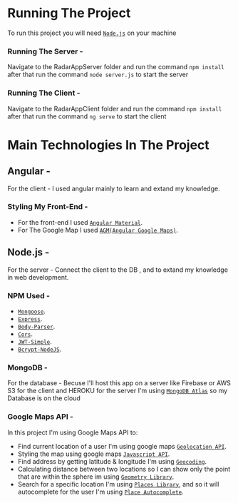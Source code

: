 # Running The Project

To run this project you will need [`Node.js`](https://nodejs.org/en/) on your machine

### Running The Server -
Navigate to the RadarAppServer folder and run the command `npm install` after that run the command `node server.js` to start the server

### Running The Client - 
Navigate to the RadarAppClient folder and run the command `npm install` after that run the command `ng serve` to start the client



# Main Technologies In The Project

## Angular - 
For the client - I used angular mainly to learn and extand my knowledge.  

### Styling My Front-End - 
- For the front-end I used [`Angular Material`](https://material.angular.io/guide/getting-started).
- For The Google Map I used [`AGM(Angular Google Maps)`](https://angular-maps.com/).

## Node.js - 
For the server - Connect the client to the DB , and to extand my knowledge in web development.

### NPM Used -
- [`Mongoose`](https://www.npmjs.com/package/mongoose).
- [`Express`](https://www.npmjs.com/package/express).
- [`Body-Parser`](https://www.npmjs.com/package/body-parser).
- [`Cors`](https://www.npmjs.com/package/cors).
- [`JWT-Simple`](https://www.npmjs.com/package/jwt-simple).
- [`Bcrypt-NodeJS`](https://www.npmjs.com/package/bcrypt-nodejs).

### MongoDB -
For the database - Becuse I'll host this app on a server like Firebase or AWS S3 for the client and HEROKU for the server I'm using [`MongoDB Atlas`](https://cloud.mongodb.com) so my Database is on the cloud

### Google Maps API - 
In this project I'm using Google Maps API to: 
 - Find current location of a user I'm using google maps [`Geolocation API`](https://developers.google.com/maps/documentation/geolocation/intro).
 - Styling the map using google maps [`Javascript API`](https://developers.google.com/maps/documentation/javascript/styling).
 - Find address by getting latitude & longitude I'm using [`Geocoding`](https://developers.google.com/maps/documentation/geocoding/intro).
 - Calculating distance between two locations so I can show only the point that are within the sphere im using [`Geometry Library`](https://developers.google.com/maps/documentation/javascript/geometry).
 - Search for a specific location I'm using [`Places Library`](https://developers.google.com/maps/documentation/javascript/places), and so it will autocomplete for the user I'm using [`Place Autocomplete`](https://developers.google.com/maps/documentation/javascript/examples/places-autocomplete).
 







